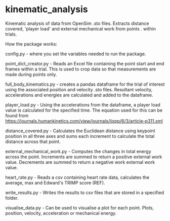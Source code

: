 # kinematic_analysis
Kinematic analysis of data from OpenSim .sto files. Extracts distance covered, 'player load' and external mechanical work from points .
within trials.

How the package works:

config.py - where you set the variables needed to run the package.

point_dict_creator.py - Reads an Excel file containing the point start and end frames within a trial. This is used to crop data so that measurements are made during points only.

full_body_kinematics.py - creates a pandas dataframe for the trial of interest using the associated position and velocity .sto files. Resultant velocity, accelerations and energies are calculated and added to the dataframe.

player_load.py - Using the accelerations from the dataframe, a player load value is calculated for the specified time. The equation used for this can be found from https://journals.humankinetics.com/view/journals/ijspp/6/3/article-p311.xml 

distance_covered.py - Calculates the Euclidean distance using keypoint position in all three axes and sums each increment to calculate the total distance across that point. 

external_mechanical_work.py - Computes the changes in total energy across the point. Increments are summed to return a positive external work value. Decrements are summed to return a negative work external work value. 

heart_rate.py - Reads a csv containing heart rate data, calculates the average, max and Edward's TRIMP score (REF). 

write_results.py - Writes the results to csv files that are stored in a specified folder.

visualise_data.py - Can be used to visualise a plot for each point. Plots, position, velocity, acceleration or mechanical energy.
